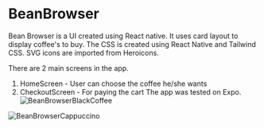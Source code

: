 # BeanBrowser
Bean Browser is a UI created using React native. It uses card layout to display coffee's to buy.
The CSS is created using React Native and Tailwind CSS. SVG icons are imported from Heroicons.

There are 2 main screens in the app.
1) HomeScreen - User can choose the coffee he/she wants
2) CheckoutScreen - For paying the cart
The app was tested on Expo.
![BeanBrowserBlackCoffee](https://github.com/abs110020/BeanBrowser/assets/5025282/ac8ddd88-89b7-4baa-9916-579444440a39)



![BeanBrowserCappuccino](https://github.com/abs110020/BeanBrowser/assets/5025282/922b9d46-bb78-4fd8-b025-8fb116ee7f08)
